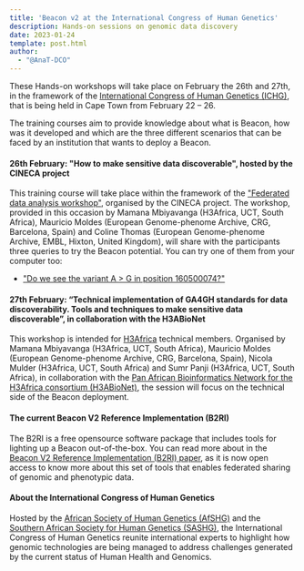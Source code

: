 ```yaml
---
title: 'Beacon v2 at the International Congress of Human Genetics'
description: Hands-on sessions on genomic data discovery
date: 2023-01-24
template: post.html
author: 
  - "@AnaT-DCO"
---
```


These Hands-on workshops will take place on February the 26th and 27th, in the framework of the [International Congress of Human Genetics (ICHG)](https://www.ichg2023.com/), that is being held in Cape Town from February 22 – 26.

<!--more-->

The training courses aim to provide knowledge about what is Beacon, how was it developed and which are the three different scenarios that can be faced by an institution that wants to deploy a Beacon. 

#### 26th February: "How to make sensitive data discoverable", hosted by the CINECA project

This training course will take place within the framework of the ["Federated data analysis workshop"](https://www.cineca-project.eu/news-events-all/federated-data-analysis-workshop), organised by the CINECA project.
The workshop, provided in this occasion by Mamana Mbiyavanga (H3Africa, UCT, South Africa), Mauricio Moldes (European Genome-phenome Archive, CRG, Barcelona, Spain) and Coline Thomas (European Genome-phenome Archive, EMBL, Hixton, United Kingdom), will share with the participants three queries to try the Beacon potential. You can try one of them from your computer too: 
- ["Do we see the variant A > G in position 160500074?"](https://ega-archive.org/beacon-apis/cineca/g_variants/?start=16050074&end=16050075&alternateBases=G&referenceBases=A)

#### 27th February: “Technical implementation of GA4GH standards for data discoverability. Tools and techniques to make sensitive data discoverable”, in collaboration with the H3ABioNet
This workshop is intended for [H3Africa](https://h3africa.org/) technical members. Organised by Mamana Mbiyavanga (H3Africa, UCT, South Africa), Mauricio Moldes (European Genome-phenome Archive, CRG, Barcelona, Spain), Nicola Mulder (H3Africa, UCT, South Africa) and Sumr Panji (H3Africa, UCT, South Africa), in collaboration with the [Pan African Bioinformatics Network for the H3Africa consortium (H3ABioNet)](https://h3abionet.org/), the session will focus on the technical side of the Beacon deployment. 

#### The current Beacon V2 Reference Implementation (B2RI) 
The B2RI is a free opensource software package that includes tools for lighting up a Beacon out-of-the-box. You can read more about in the [Beacon V2 Reference Implementation (B2RI) paper](https://academic.oup.com/bioinformatics/article/38/19/4656/6671215?login=false), as it is now open access to know more about this set of tools that enables federated sharing of genomic and phenotypic data.

#### About the International Congress of Human Genetics
Hosted by the [African Society of Human Genetics (AfSHG)](https://www.afshg.org/) and the [Southern African Society for Human Genetics (SASHG)](https://sashg.org/), the International Congress of Human Genetics reunite international experts to highlight how genomic technologies are being managed to address challenges generated by the current status of Human Health and Genomics.
